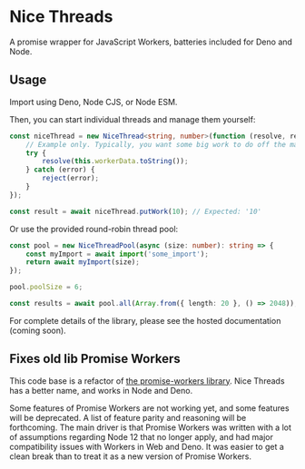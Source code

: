 # Nice Threads

A promise wrapper for JavaScript Workers, batteries included for Deno and Node.

## Usage

Import using Deno, Node CJS, or Node ESM.

Then, you can start individual threads and manage them yourself:

```TypeScript
const niceThread = new NiceThread<string, number>(function (resolve, reject) {
	// Example only. Typically, you want some big work to do off the main thread.
	try {
		resolve(this.workerData.toString());
	} catch (error) {
		reject(error);
	}
});

const result = await niceThread.putWork(10); // Expected: '10'
```

Or use the provided round-robin thread pool:

```TypeScript
const pool = new NiceThreadPool(async (size: number): string => {
	const myImport = await import('some_import');
	return await myImport(size);
});

pool.poolSize = 6;

const results = await pool.all(Array.from({ length: 20 }, () => 2048));
```

For complete details of the library, please see the hosted documentation (coming soon).

## Fixes old lib Promise Workers

This code base is a refactor of [the promise-workers library](https://github.com/aaronhuggins/promise-workers). Nice
Threads has a better name, and works in Node and Deno.

Some features of Promise Workers are not working yet, and some features will be deprecated. A list of feature parity and
reasoning will be forthcoming. The main driver is that Promise Workers was written with a lot of assumptions regarding
Node 12 that no longer apply, and had major compatibility issues with Workers in Web and Deno. It was easier to get a
clean break than to treat it as a new version of Promise Workers.
